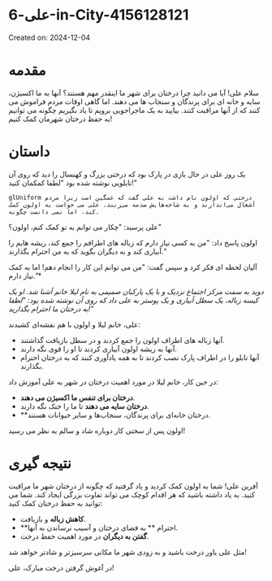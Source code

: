 # علی-6-in-City-4156128121

Created on: 2024-12-04

**مقدمه**
===============

سلام علی! آیا می دانید چرا درختان برای شهر ما اینقدر مهم هستند؟ آنها به ما اکسیژن، سایه و خانه ای برای پرندگان و سنجاب ها می دهند. اما گاهی اوقات مردم فراموش می کنند که از آنها مراقبت کنند. بیایید به یک ماجراجویی برویم تا یاد بگیریم چگونه می توانیم به حفظ درختان شهرمان کمک کنیم!

**داستان**
=====

یک روز علی در حال بازی در پارک بود که درختی بزرگ و کهنسال را دید که روی آن تابلویی نوشته شده بود "لطفا کمکمان کنید!"

	glUniform درختی که اولون نام داشت به علی گفت که غمگین است زیرا مردم آشغال می‌اندازند و به شاخه‌هایش صدمه می‌زنند. علی می خواست به اولون کمک کند، اما نمی دانست چگونه.

علی پرسید: "چکار می توانم به تو کمک کنم، اولون؟"

اولون پاسخ داد: "من به کسی نیاز دارم که زباله های اطرافم را جمع کند، ریشه هایم را آبیاری کند و به دیگران بگوید که به من احترام بگذارند."

آلیان لحظه ای فکر کرد و سپس گفت: "من می توانم این کار را انجام دهم! اما به کمک نیاز دارم."*

_دوید به سمت مرکز اجتماع نزدیک و با یک پارکبان صمیمی به نام لیلا خانم آشنا شد. او یک کیسه زباله، یک سطل آبیاری و یک پوستر به علی داد که روی آن نوشته شده بود: "لطفا به درختان ما احترام بگذارید!"_

علی، خانم لیلا و اولون با هم نقشه‌ای کشیدند:

* آنها زباله های اطراف اولون را جمع کردند و در سطل بازیافت گذاشتند.
* آنها به ریشه اولون آبیاری کردند تا او را قوی نگه دارند.
* آنها تابلو را در اطراف پارک نصب کردند تا به همه یادآوری کنند که به درختان احترام بگذارند.

در حین کار، خانم لیلا در مورد اهمیت درختان در شهر به علی آموزش داد:

* **درختان برای تنفس ما اکسیژن می دهند**.
* **درختان سایه می دهند** تا ما را خنک نگه دارند.
* **درختان خانه‌ای برای پرندگان، سنجاب‌ها و سایر حیوانات هستند.

اولون پس از سختی کار دوباره شاد و سالم به نظر می رسید!

**نتیجه گیری**
==========

آفرین علی! شما به اولون کمک کردید و یاد گرفتید که چگونه از درختان شهر ما مراقبت کنید. به یاد داشته باشید که هر اقدام کوچک می تواند تفاوت بزرگی ایجاد کند. شما می توانید به حفظ درختان کمک کنید:

* **کاهش زباله** و بازیافت.
* **احترام ** به فضای درختان و آسیب نرساندن به آنها.
* **گفتن به دیگران** در مورد اهمیت حفظ درخت.

مثل علی یاور درخت باشید و به زودی شهر ما مکانی سرسبزتر و شادتر خواهد شد!

در آغوش گرفتن درخت مبارک، علی!